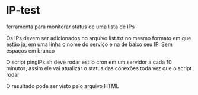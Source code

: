 # IP-test
ferramenta para monitorar status de uma lista de IPs

Os IPs devem ser adicionados no arquivo list.txt no mesmo formato em que estão já, em uma linha o nome do serviço e na de baixo seu IP. Sem espaços em branco

O script pingIPs.sh deve rodar estilo cron em um servidor a cada 10 minutos, assim ele vai atualizar o status das conexões toda vez que o script rodar

O resultado pode ser visto pelo arquivo HTML
